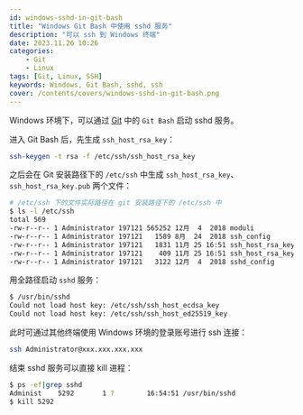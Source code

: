 ```yaml
---
id: windows-sshd-in-git-bash
title: "Windows Git Bash 中使用 sshd 服务"
description: "可以 ssh 到 Windows 终端"
date: 2023.11.26 10:26
categories:
    - Git
    - Linux
tags: [Git, Linux, SSH]
keywords: Windows, Git Bash, sshd, ssh
cover: /contents/covers/windows-sshd-in-git-bash.png
---
```


Windows 环境下，可以通过 [Git](https://git-scm.com/) 中的 `Git Bash` 启动 sshd 服务。

进入 Git Bash 后，先生成 `ssh_host_rsa_key`：

```bash
ssh-keygen -t rsa -f /etc/ssh/ssh_host_rsa_key
```

之后会在 Git 安装路径下的 `/etc/ssh` 中生成 `ssh_host_rsa_key`、`ssh_host_rsa_key.pub` 两个文件：

```bash
# /etc/ssh 下的文件实际路径在 git 安装路径下的 /etc/ssh 中
$ ls -l /etc/ssh
total 569
-rw-r--r-- 1 Administrator 197121 565252 12月  4  2018 moduli
-rw-r--r-- 1 Administrator 197121   1589 8月  24  2018 ssh_config
-rw-r--r-- 1 Administrator 197121   1831 11月 25 16:51 ssh_host_rsa_key
-rw-r--r-- 1 Administrator 197121    409 11月 25 16:51 ssh_host_rsa_key.pub
-rw-r--r-- 1 Administrator 197121   3122 12月  4  2018 sshd_config
```

用全路径启动 `sshd` 服务：

```bash
$ /usr/bin/sshd
Could not load host key: /etc/ssh/ssh_host_ecdsa_key
Could not load host key: /etc/ssh/ssh_host_ed25519_key
```

此时可通过其他终端使用 Windows 环境的登录账号进行 ssh 连接：

```bash
ssh Administrator@xxx.xxx.xxx.xxx
```

结束 sshd 服务可以直接 kill 进程：

```bash
$ ps -ef|grep sshd
Administ    5292       1 ?        16:54:51 /usr/bin/sshd
$ kill 5292
```